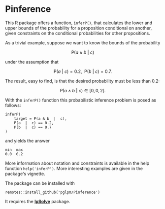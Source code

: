 # Pinference

This R package offers a function, `inferP()`, that calculates the lower and upper bounds of the probability for a proposition conditional on another, given constraints on the conditional probabilities for other propositions.

As a trivial example, suppose we want to know the bounds of the probability

$$
\mathrm{P}(a \land b\  \vert\  c)
$$

under the assumption that

$$
\mathrm{P}(a\  \vert\  c) = 0.2  ,\enspace
\mathrm{P}(b\  \vert\  c) = 0.7  .
$$

The result, easy to find, is that the desired probability must be less than $0.2$:

$$
\mathrm{P}(a \land b\  \vert\  c) \in [0, 0,2]  .
$$

With the `inferP()` function this probabilistic inference problem is posed as follows:
```
inferP(
    target = P(a & b  |  c),
    P(a  |  c) == 0.2,
    P(b  |  c) == 0.7
)
```
and yields the answer
```
min  max
0.0  0.2
```

More information about notation and constraints is available in the help function `help('inferP')`. More interesting examples are given in the package's vignette.

The package can be installed with
```
remotes::install_github('pglpm/Pinference')
```

It requires the [**lpSolve**](https://cran.r-project.org/package=lpSolve) package.

